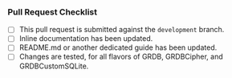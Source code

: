 <!-- Please describe your pull request here. -->

### Pull Request Checklist

<!--
Please verify that your pull request checks those boxes:
-->

- [ ] This pull request is submitted against the `development` branch.
- [ ] Inline documentation has been updated.
- [ ] README.md or another dedicated guide has been updated.
- [ ] Changes are tested, for all flavors of GRDB, GRDBCipher, and GRDBCustomSQLite.

